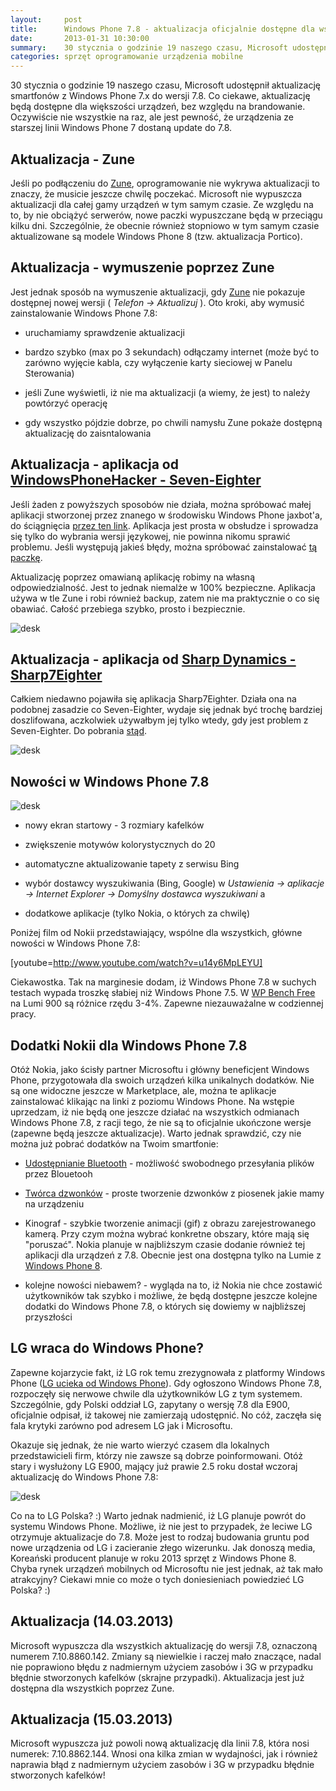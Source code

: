 ```yaml
---
layout:     post
title:      Windows Phone 7.8 - aktualizacja oficjalnie dostępne dla wszystkich urządzeń
date:       2013-01-31 10:30:00
summary:    30 stycznia o godzinie 19 naszego czasu, Microsoft udostępnił aktualizację smartfonów z Windows Phone 7.x do wersji 7.8. Co ciekawe, aktualizację będą dostępne dla większości urządzeń, bez względu na brandowanie. Oczywiście nie wszystkie na raz, ale jest pewność, że urządzenia ze starszej linii Wind...
categories: sprzęt oprogramowanie urządzenia mobilne
---
```




30 stycznia o godzinie 19 naszego czasu, Microsoft udostępnił aktualizację smartfonów z Windows Phone 7.x do wersji 7.8. Co ciekawe, aktualizację będą dostępne dla większości urządzeń, bez względu na brandowanie. Oczywiście nie wszystkie na raz, ale jest pewność, że urządzenia ze starszej linii Windows Phone 7 dostaną update do 7.8. 



## Aktualizacja - Zune


Jeśli po podłączeniu do [Zune](http://www.windowsphone.com/pl-PL/how-to/wp7/zune-software), oprogramowanie nie wykrywa aktualizacji to znaczy, że musicie jeszcze chwilę poczekać. Microsoft nie wypuszcza aktualizacji dla całej gamy urządzeń w tym samym czasie. Ze względu na to, by nie obciążyć serwerów, nowe paczki wypuszczane będą w przeciągu kilku dni. Szczególnie, że obecnie również stopniowo w tym samym czasie aktualizowane są modele Windows Phone 8 (tzw. aktualizacja Portico). 



## Aktualizacja - wymuszenie poprzez Zune


Jest jednak sposób na wymuszenie aktualizacji, gdy [Zune](http://www.windowsphone.com/pl-PL/how-to/wp7/zune-software) nie pokazuje dostępnej nowej wersji ( *Telefon -&gt; Aktualizuj* ). Oto kroki, aby wymusić zainstalowanie Windows Phone 7.8:


  * uruchamiamy sprawdzenie aktualizacji


  * bardzo szybko (max po 3 sekundach) odłączamy internet (może być to zarówno wyjęcie kabla, czy wyłączenie karty sieciowej w Panelu Sterowania)


  * jeśli Zune wyświetli, iż nie ma aktualizacji (a wiemy, że jest) to należy powtórzyć operację 


  * gdy  wszystko pójdzie dobrze, po chwili namysłu Zune pokaże dostępną aktualizację do zaisntalowania





## Aktualizacja - aplikacja od [ WindowsPhoneHacker - Seven-Eighter](http://windowsphonehacker.com/articles/want_windows_phone_7.8_now_try_this_easy_tool-01-31-13)


Jeśli żaden z powyższych sposobów nie działa, można spróbować małej aplikacji stworzonej przez znanego w środowisku Windows Phone jaxbot&#39;a, do ściągnięcia [przez ten link](http://windowsphonehacker.com/articles/want_windows_phone_7.8_now_try_this_easy_tool-01-31-13). Aplikacja jest prosta w obsłudze i sprowadza się tylko do wybrania wersji językowej, nie powinna nikomu sprawić problemu. Jeśli występują jakieś błędy, można spróbować zainstalować [tą paczkę](http://forum.xda-developers.com/attachment.php?s=eb9b7343e9f9d068e82e74b61c1ab9eb&amp;attachmentid=751891&amp;d=1318801790).

Aktualizację poprzez omawianą aplikację robimy na własną odpowiedzialność. Jest to jednak niemalże w 100% bezpieczne. Aplikacja używa w tle Zune i robi również backup, zatem nie ma praktycznie o co się obawiać. Całość przebiega szybko, prosto i bezpiecznie. 



![desk](https://raw.githubusercontent.com/djfoxer/djfoxer.github.io/master/_img/2013-1-31-_105_/g_-_608x405_-_-_38946x20130201075040_0.png)





## Aktualizacja - aplikacja od [Sharp Dynamics - Sharp7Eighter](http://dev.sharpdnm.com/sharp7eighter/)



Całkiem niedawno pojawiła się aplikacja Sharp7Eighter. Działa ona na podobnej zasadzie co Seven-Eighter, wydaje się jednak być trochę bardziej doszlifowana, aczkolwiek używałbym jej tylko wtedy, gdy jest problem z Seven-Eighter. Do pobrania [stąd](http://dev.sharpdnm.com/sharp7eighter/).



![desk](https://raw.githubusercontent.com/djfoxer/djfoxer.github.io/master/_img/2013-1-31-_105_/g_-_608x405_-_-_38946x20130523152127_0.png)





## Nowości w Windows Phone 7.8






![desk](https://raw.githubusercontent.com/djfoxer/djfoxer.github.io/master/_img/2013-1-31-_105_/g_-_608x405_-_-_38946x20130131094153_0.png)





  * nowy ekran startowy - 3 rozmiary kafelków


  * zwiększenie motywów kolorystycznych do 20


  * automatyczne aktualizowanie tapety z serwisu Bing


  * wybór dostawcy wyszukiwania (Bing, Google) w  *Ustawienia -&gt; aplikacje -&gt; Internet Explorer -&gt; Domyślny dostawca wyszukiwani* a


  * dodatkowe aplikacje (tylko Nokia, o których za chwilę)



Poniżej film od Nokii przedstawiający, wspólne dla wszystkich, główne nowości w Windows Phone 7.8:



[youtube=http://www.youtube.com/watch?v=u14y6MpLEYU]

Ciekawostka. Tak na marginesie dodam, iż Windows Phone 7.8 w suchych  testach wypada troszkę słabiej niż Windows Phone 7.5. W [WP Bench Free](http://www.windowsphone.com/pl-pl/store/app/wp-bench-free/962a9521-952c-41e0-8763-25af86bc8937) na Lumi 900 są różnice rzędu 3-4%. Zapewne niezauważalne w codziennej pracy.



## Dodatki Nokii dla Windows Phone 7.8



Otóż Nokia, jako ścisły partner Microsoftu i główny beneficjent Windows Phone, przygotowała dla swoich urządzeń kilka unikalnych dodatków. Nie są one widoczne jeszcze w Marketplace, ale, można te aplikacje zainstalować klikając na linki z poziomu Windows Phone. Na wstępie uprzedzam, iż nie będą one jeszcze działać na wszystkich odmianach Windows Phone 7.8, z racji tego, że nie są to oficjalnie ukończone wersje (zapewne będą jeszcze aktualizacje). Warto jednak sprawdzić, czy nie można już pobrać dodatków na Twoim smartfonie:


  * [Udostępnianie Bluetooth](http://www.windowsphone.com/pl-pl/store/app/udost%C4%99pnianie-bluetooth/51f49c63-5966-4752-bb12-430455f911a8) - możliwość swobodnego przesyłania plików przez Blouetooh


  * [Twórca dzwonków](http://www.windowsphone.com/pl-pl/store/app/tw%C3%B3rca-dzwonk%C3%B3w/dae4700e-6eeb-43b1-b48d-aee18b46fddc) - proste tworzenie dzwonków z piosenek jakie mamy na urządzeniu


  * Kinograf - szybkie tworzenie animacji (gif) z obrazu zarejestrowanego kamerą. Przy czym można wybrać konkretne obszary, które mają się &quot;poruszać&quot;.  Nokia planuje w najbliższym czasie dodanie również tej aplikacji dla urządzeń z 7.8. Obecnie jest ona dostępna tylko na Lumie z [Windows Phone 8](http://www.windowsphone.com/pl-pl/store/app/kinograf/594477c0-e991-4ed4-8be4-466055670e69).


  * kolejne nowości niebawem? - wygląda na to, iż Nokia nie chce zostawić użytkowników tak szybko i możliwe, że będą dostępne jeszcze kolejne dodatki do Windows Phone 7.8, o których się dowiemy w najbliższej przyszłości





## LG wraca do Windows Phone?



Zapewne kojarzycie fakt, iż LG rok temu zrezygnowała z platformy Windows Phone ([LG ucieka od Windows Phone](http://www.dobreprogramy.pl/djfoxer/LG-ucieka-od-Windows-Phone,31948.html)). Gdy ogłoszono Windows Phone 7.8, rozpoczęły się nerwowe chwile dla użytkowników LG z tym systemem. Szczególnie, gdy Polski oddział LG, zapytany o wersję 7.8 dla E900, oficjalnie odpisał, iż takowej nie zamierzają udostępnić. No cóż, zaczęła się fala krytyki zarówno pod adresem LG jak i Microsoftu. 

Okazuje się jednak, że nie warto wierzyć czasem dla lokalnych przedstawicieli firm, którzy nie zawsze są dobrze poinformowani. Otóż stary i wysłużony LG E900, mający już prawie 2.5 roku dostał wczoraj aktualizację do Windows Phone 7.8:
 


![desk](https://raw.githubusercontent.com/djfoxer/djfoxer.github.io/master/_img/2013-1-31-_105_/g_-_608x405_-_-_38946x20130131084446_0.png)



Co na to LG Polska? :)  Warto jednak nadmienić, iż LG planuje powrót do systemu Windows Phone. Możliwe, iż nie jest to przypadek, że leciwe LG otrzymuje aktualizacje do 7.8. Może jest to rodzaj budowania gruntu  pod nowe urządzenia od LG i zacieranie złego wizerunku. Jak donoszą media, Koreański producent planuje w roku 2013 sprzęt z Windows Phone 8. Chyba rynek urządzeń mobilnych od Microsoftu nie jest jednak, aż tak mało atrakcyjny? Ciekawi mnie co może o tych doniesieniach powiedzieć LG Polska? :)



## Aktualizacja (14.03.2013)

 
Microsoft wypuszcza dla wszystkich aktualizację do wersji 7.8, oznaczoną numerem 7.10.8860.142. Zmiany są niewielkie i raczej mało znaczące, nadal nie poprawiono błędu z nadmiernym użyciem zasobów i 3G w przypadku błędnie stworzonych kafelków (skrajne przypadki). Aktualizacja jest już dostępna dla wszystkich poprzez Zune.



## Aktualizacja (15.03.2013)


Microsoft wypuszcza już powoli nową aktualizację dla linii 7.8, która nosi numerek: 7.10.8862.144. Wnosi ona kilka zmian w wydajności, jak i również naprawia błąd z nadmiernym użyciem zasobów i 3G w przypadku błędnie stworzonych kafelków!